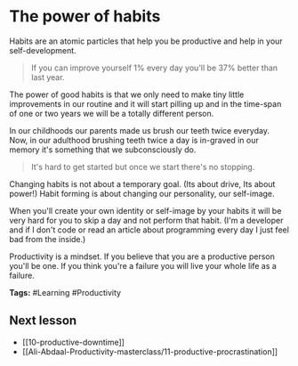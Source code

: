 # The power of habits
Habits are an atomic particles that help you be productive and help in your self-development.

> If you can improve yourself 1% every day you'll be 37% better than last year.

The power of good habits is that we only need to make tiny little improvements in our routine and it will start pilling up and in the time-span of one or two years we will be a totally different person.

In our childhoods our parents made us brush our teeth twice everyday. Now, in our adulthood brushing teeth twice a day is in-graved in our memory it's something that we subconsciously do.

> It's hard to get started but once we start there's no stopping.

Changing habits is not about a temporary goal. (Its about drive, Its about power!) Habit forming is about changing our personality, our self-image.

When you'll create your own identity or self-image by your habits it will be very hard for you to skip a day and not perform that habit. (I'm a developer and if I don't code or read an article about programming every day I just feel bad from the inside.)

Productivity is a mindset. If you believe that you are a productive person you'll be one. If you think you're a failure you will live your whole life as a failure.

**Tags:** #Learning #Productivity 

## Next lesson
- [[10-productive-downtime]]
- [[Ali-Abdaal-Productivity-masterclass/11-productive-procrastination]]